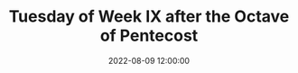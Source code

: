 ---
layout: vesperas
title:  "Tuesday of Week IX after the Octave of Pentecost"
latinTitle: "Feria III infra Hebdomanam IX post Octavam Pentecostes"
date:   2022-08-09 12:00:00
eventDate:   2022-08-09 17:30:00
categories: jekyll css
incipit: "(c3) De(h)us(h'_) †(,) in(h) ad(h)ju(h)tó-(hi)ri(h)um(h) mé(h)um(h'_) in(h)tén(gh)de.(h.) (::) R/. Dó(h)mi(h)ne(h'_) (,) ad(h) ad(h)ju-(h)ván(h)dum(h) me(h'_) fe(h)stí(gh)na.(h.) (:) Gló-(h)ri-(h)a(h) Pá(h)tri,(h) et(h) Fí-(h)li-(h)o,(h'_) (,) et(h) Spi-(h)rí-(h)tu-(h)i(h) Sán(gh)cto.(h.) (:) Si(h)cut(h) é-(h)rat(h) in(h) prin(h)cí(h)pi-(h)o,(h) et(h) nunc,(h) et(h) sem(h)per(h.) (,) et(h) in(h) saé(h)cu-(h)la(h) sae(h)cu-(h)ló(h)rum.(h) A(gh)men.(h.) (;) Al(h)le-(i)lú(hg~)ia.(g.) (::)"
# First Antiphon
firstAnt: "(c4) QUI(h) há(f)bi(fg)tas(g) *() in(h!iwj) cæ(j_h)lis,(i_[uh:l]j) (,) mi(h)se(h)ré(i')re(h) no(g.)bis.(g.) (::)"
firstAntAnotation: "8. G"
firstAntEng: "Thou who dwellest in heaven, * have mercy on us."
firstPsalmNo: 122
firstPsalm: "(c4)Ad(g) te(h) le(j)vá(j)vi(j) ó(j)cu(j)los(j) me(k jr)os,(j.) *(:) qui(j) há(j)bi(j)tas(i) in(j) cæ(h gr)lis.(g.) (::Z) 2. Ec(j)ce(j) sic(j)ut(j) ó(j)cu(j)li(j) ser(j)vó(k jr)rum,(j.) *(:) in(j) má(j)ni(j)bus(j) do(j)mi(j)nó(j)rum(i) su(j)ó(h gr)rum.(g.) (::Z) 3. Sic(j)ut(j) ó(j)cu(j)li(j) an(j)cíl(j)læ(j) in(j) má(j)ni(j)bus(j) dó(j)mi(j)næ(j) su(k jr)æ:(j.) *(:) i(j)ta(j) ó(j)cu(j)li(j) nos(j)tri(j) ad(j) Dó(j)mi(j)num,(j) De(j)um(j) nos(j)trum,(j) do(j)nec(j) mi(j)se(j)re(j)á(i)tur(j) nos(h gr)tri.(g.) (::Z) 4. Mi(j)se(j)ré(j)re(j) nos(j)tri,(j) Dó(j)mi(j)ne,(j) mi(j)se(j)ré(j)re(j) nos(k jr)tri:(j.) *(:) qui(j)a(j) mul(j)tum(j) re(j)plé(j)ti(j) su(j)mus(j) de(j)spec(i)ti(j)ó(h gr)ne:(g.) (::Z)5. Qui(j)a(j) mul(j)tum(j) re(j)plé(j)ta(j) est(j) á(j)ni(j)ma(j)  nos(k jr)tra:(j.) *(:) op(j)pró(j)bri(j)um(j) ab(j)un(j)dán(j)ti(j)bus,(j) et(j) de(j)spéc(j)ti(j)o(i) su(j)pér(h gr)bis.(g.) (::Z) 6. Gló(j)ri(j)a(j) Pa(j)tri,(j) et(j) Fí(k)li(jr)o,(j.) *(:) et(j) Spi(j)rí(j)tu(i)i(j) Sanc(h gr)to.(g.) (::Z) 7. Sic(j)ut(j) e(j)rat(j) in(j) prin(j)cí(j)pi(j)o,(j) et(j) nunc,(j) et(j) sem(k jr)per,(j.) *(:) et(j) in(j) sǽ(j)cu(j)la(j) sæ(j)cu(j)ló(i)rum.(j) A(h gr)men.(g.) (::Z) [Ant.]() Qui(h) há(f)bi(fg)tas(g) *() in(h!iwj) cæ(j_h)lis,(i_[uh:l]j) (,) mi(h)se(h)ré(i')re(h) no(g.)bis.(g.) (::)"
firstPsalmEng: "1. To thee have I lifted up my eyes, * who dwellest in heaven.<br/>2. Behold as the eyes of servants * are on the hands of their masters,<br/>3. As the eyes of the handmaid are on the hands of her mistress: * so are our eyes unto the Lord our God, until he have mercy on us.<br/>4. Have mercy on us, O Lord, have mercy on us: * for we are greatly filled with contempt.<br/>5. For our soul is greatly filled: * we are a reproach to the rich, and contempt to the proud.<br/>6. Glory be to the Father, and to the Son, * and to the Holy Ghost.<br/>7. As it was in the beginning, is now, * and ever shall be, world without end. Amen.<br/><br/><span class='rubrics'>Ant.</span> Thou who dwellest in heaven, have mercy on us."
# Second Antiphon
secondAnt: "(c4) AD(f)ju(g)tó(h')ri(g)um(f') no(g)strum(f'_) *(,) in(f) nó(e_[uh:l]f)mi(g)ne(fe) Dó(d)mi(d)ni.(d.) (::)"
secondAntAnotation: "1. g2"
secondAntEng: "Our help is * in the name of the Lord."
secondPsalmNo: 123
secondPsalm: "(c4)Ni(f)si(gh) qui(h)a(h) Dó(h)mi(h)nus(h) e(h)rat(h) in(h) no(h)bis,(h) di(ixi)cat(h) nunc(h) Is(g)ra(h)ël:(h.) *(:) ni(h)si(h) qui(h)a(h) Dó(h)mi(h)nus(h) e(h)rat(g) in(f) no(g)bis,(ghg.) (::Z) 2. Cum(h) ex(h)súr(h)ge(h)rent(h) hó(ixi)mi(h)nes(h) in(g) nos,(h.) *(:) for(h)te(h) vi(h)vos(h) de(g)glu(f)tís(g)sent(g) nos:(ghg.) (::Z) 3. Cum(h) i(h)ra(h)sce(h)ré(h)tur(h) fu(h)ror(h) e(h)ó(ixi)rum(h) in(g) nos,(h.) *(:) fór(h)si(h)tan(h) a(h)qua(h) ab(h)sor(g)bu(f)ís(g)set(g) nos.(ghg.) (::Z) 4. Tor(h)rén(h)tem(h) per(h)trans(h)í(h)vit(h) á(ixi)ni(h)ma(h) nos(g)tra:(h.) *(:) fór(h)si(h)tan(h) per(h)trans(h)ís(h)set(h) á(h)ni(h)ma(h) nos(h)tra(h) a(h)quam(h) in(h)to(g)le(f)rá(g)bi(g)lem.(ghg.) (::Z) 5. Be(h)ne(h)díc(ixi)tus(h) Dó(g)mi(h)nus(h.) *(:) qui(h) non(h) de(h)dit(h) nos,(h) in(h) cap(h)ti(h)ó(h)nem(h) dén(h)ti(h)bus(g) e(f)ó(g)rum.(ghg.) (::Z)
6. A(h)ni(h)ma(h) nos(h)tra(h) sic(h)ut(h) pas(ixi)ser(h) e(h)rép(g)ta(h) est(h.) *(:) de(h) lá(h)que(h)o(g) ve(f)nán(g)ti(g)um.(ghg.) (::Z) 7. Lá(h)que(h)us(ixi) con(h)trí(g)tus(h) est,(h.) *(:) et(h) nos(h) li(h)be(h)rá(g)ti(f) su(g)mus.(ghg.) (::Z) 8. Ad(h)ju(h)tó(h)ri(h)um(h) nos(h)trum(h) in(h) nó(ixi)mi(h)ne(h) Dó(g)mi(h)ni,(h.) *(:) qui(h) fe(h)cit(h) cæ(h)lum(g) et(f) ter(g)ram.(ghg.) (::Z) 9. Gló(h)ri(h)a(h) Pa(ixi)tri,(h) et(h) Fí(g)li(h)o,(h.) *(:) et(h) Spi(h)rí(h)tu(g)i(f) Sanc(g)to.(ghg.) (::Z) 10. Sic(h)ut(h) e(h)rat(h) in(h) prin(h)cí(h)pi(h)o,(h) et(h) nunc,(ixi) et(h) sem(g)per,(h.) *(:) et(h) in(h) sǽ(h)cu(h)la(h) sæ(h)cu(h)ló(g)rum.(f) A(g)men.(ghg.) (::Z) [Ant.]() Ad(f)ju(g)tó(h')ri(g)um(f') no(g)strum(f'_) in(f) nó(e_[uh:l]f)mi(g)ne(fe) Dó(d)mi(d)ni.(d.) (::)"
secondPsalmEng: "1. If it had not been that the Lord was with us, let Israel now say: * If it had not been that the Lord was with us,<br/>2. When men rose up against us, * perhaps they had swallowed us up alive.<br/>3. When their fury was enkindled against us, * perhaps the waters had swallowed us up.<br/>4. Our soul hath passed through a torrent: * perhaps our soul had passed through a water insupportable.<br/>5. Blessed be the Lord, * who hath not given us to be a prey to their teeth.<br/>6. Our soul hath been delivered as a sparrow * out of the snare of the fowlers.<br/>7. The snare is broken, * and we are delivered.<br/>8. Our help is in the name of the Lord, * who made heaven and earth.<br/>9. Glory be to the Father, and to the Son, * and to the Holy Ghost.<br/>10. As it was in the beginning, is now, * and ever shall be, world without end. Amen.<br/><br/><span class='rubrics'>Ant.</span> Our help is in the name of the Lord."
# Third Antiphon
thirdAnt: "(c4) IN(d) cir(e_[uh:l]f)cú(g)i(e)tu(gh) pó(f)pu(e)li(d') su(e)i(d_c) *() Dó(ffg)mi(f)nus,(f.) (;) ex(f) hoc(ghg) nunc(h) et(f) us(e_[uh:l]f)que(g) in(fe) sǽ(d)cu(d)lum.(d.) (::)"
thirdAntAnotation: "1. f"
thirdAntEng: "The Lord standeth round his people * from this time forth and for evermore."
thirdPsalmNo: 124
thirdPsalm: "(c4)Qui(f) con(gh)fí(h)dunt(h) in(h) Dó(h)mi(h)no,(h) sic(ixi)ut(h) mons(h) Si(g)on:(h.) *(:) non(h) com(h)mo(h)vé(h)bi(h)tur(h) in(h) æ(h)tér(h)num,(h) qui(h) há(h)bi(h)tat(h) in(g) Je(f)rú(gh)sa(g)lem.(gf..) (::Z) 2. Mon(h)tes(h) in(h) cir(h)cú(h)i(h)tu(h) e(h)jus: †(g.) et(h) Dó(h)mi(h)nus(h) in(h) cir(h)cú(h)i(h)tu(h) pó(ixi)pu(h)li(h) su(g)i,(h.) *(:) ex(h) hoc(h) nunc(h) et(h) us(h)que(g) in(f) sǽ(gh)cu(g)lum.(gf..) (::Z) 3. Qui(h)a(h) non(h) re(h)lín(h)quet(h) Dó(h)mi(h)nus(h) vir(h)gam(h) pec(h)ca(h)tó(h)rum(h) su(h)per(h) sor(ixi)tem(h) jus(h)tó(g)rum:(h.) *(:) ut(h) non(h) ex(h)tén(h)dant(h) jus(h)ti(h) ad(h) in(h)i(h)qui(h)tá(h)tem(h) ma(g)nus(f) su(gh)as.(gf..) (::Z) 4. Bé(h)ne(h)fac,(h) Dó(ixi)mi(h)ne,(h) bo(g)nis,(h.) *(:) et(h) rec(g)tis(f) cor(gh)de.(gf..) (::Z) 5. De(h)cli(h)nán(h)tes(h) au(h)tem(h) in(h) ob(h)li(h)ga(h)ti(h)ó(h)nes(h) ad(h)dú(h)cet(h) Dó(h)mi(h)nus(h) cum(h) o(h)pe(h)rán(h)ti(h)bus(h) in(h)i(ixi)qui(h)tá(g)tem:(h.) *(:) pax(h) su(g)per(f) Is(gh)ra(g)ël.(gf..) (::Z) 6. Gló(h)ri(h)a(h) Pa(ixi)tri,(h) et(h) Fí(g)li(h)o,(h.) *(:) et(h) Spi(h)rí(h)tu(g)i(f) Sanc(gh)to.(gf..) (::Z) 7. Sic(h)ut(h) e(h)rat(h) in(h) prin(h)cí(h)pi(h)o,(h) et(h) nunc,(ixi) et(h) sem(g)per,(h.) *(:) et(h) in(h) sǽ(h)cu(h)la(h) sæ(h)cu(h)ló(g)rum.(f) A(gh)men.(gf..) (::Z) [Ant.]() In(d) cir(e_[uh:l]f)cú(g)i(e)tu(gh) pó(f)pu(e)li(d') su(e)i(d_c) Dó(ffg)mi(f)nus,(f.) (;) ex(f) hoc(ghg) nunc(h) et(f) us(e_[uh:l]f)que(g) in(fe) sǽ(d)cu(d)lum.(d.) (::)"
thirdPsalmEng: "1. They that trust in the Lord shall be as mount Sion: * he shall not be moved for ever that dwelleth in Jerusalem.<br/> 2. Mountains are round about it: * so the Lord is round about his people from henceforth now and for ever.<br/> 3. For the Lord will not leave the rod of sinners upon the lot of the just: * that the just may not stretch forth their hands to iniquity.<br/>4. Do good, O Lord, to those that are good, * and to the upright of heart.<br/>5. But such as turn aside into bonds, the Lord shall lead out with the workers of iniquity: * peace upon Israel.<br/>6. Glory be to the Father, and to the Son, * and to the Holy Ghost.<br/>7. As it was in the beginning, is now, * and ever shall be, world without end. Amen.<br/><br/><span class='rubrics'>Ant.</span> The Lord standeth round his people from this time forth and for evermore."
# Fourth Antiphon
fourthAnt: "(c3) MA(e)gni(g')fi(h)cá(i)vit(g_[uh:l]h) Dó(i_[uh:l]j)mi(ji)nus(i.) *(,) fá(h)ce(g')re(h) no(i)bís(hg)cum :(e.) (;) fa(f)cti(ed) su(f'_)mus(h) læ(g)tán(e.)tes.(e.) (::)"
fourthAntAnotation: "7. a"
fourthAntEng: "The Lord hath * done great things for us, whereof we rejoice."
fourthPsalmNo: 125
fourthPsalm: "(c3)In(hg) con(hi)ver(i)tén(i)do(i) Dó(i)mi(i)nus(i) cap(i)ti(i)vi(i)tá(k)tem(j) Si(i)on:(j.) *(:) fac(i)ti(i) su(i)mus(i) sic(i)ut(i) con(j)so(i)lá(h)ti:(gf..) (::Z) 2. Tunc(i) re(i)plé(i)tum(i) est(i) gáu(i)di(i)o(k) os(j) nos(i)trum:(j.) *(:) et(i) lin(i)gua(i) nos(i)tra(i) ex(i)sul(i)ta(j)ti(i)ó(h)ne.(gf..) (::Z) 3. Tunc(i) di(i)cent(i) in(k)ter(j) Gen(i)tes:(j.) *(:) Ma(i)gni(i)fi(i)cá(i)vit(i) Dó(i)mi(i)nus(i) fá(i)ce(i)re(j) cum(i) e(h)is.(gf..) (::Z) 4. Ma(i)gni(i)fi(i)cá(i)vit(i) Dó(i)mi(i)nus(i) fá(i)ce(i)re(k) no(j)bís(i)cum:(j.) *(:) fac(i)ti(i) su(j)mus(i) læ(i)tán(h)tes.(gf..) (::Z) 5. Con(i)vér(i)te,(i) Dó(i)mi(i)ne,(i) cap(i)ti(i)vi(i)tá(k)tem(j) nos(i)tram,(j.) *(:) sic(i)ut(i) tor(j)rens(i) in(i) aus(h)tro.(gf..) (::Z) 6. Qui(i) sé(i)mi(i)nant(k) in(j) lá(i)cri(j)mis,(j.) *(:) in(i) ex(i)sul(i)ta(i)ti(i)ó(j)ne(i) me(h)tent.(gf..) (::Z) 7. E(i)ún(i)tes(i) i(k)bant(j) et(j) fle(i)bant,(j.) *(:) mit(i)tén(i)tes(i) sé(j)mi(i)na(i) su(h)a.(gf..) (::Z) 8. Ve(i)ni(i)én(i)tes(i) au(i)tem(i) vé(i)ni(i)ent(i) cum(i) ex(i)sul(i)ta(k)ti(j)ó(i)ne,(j.) *(:) por(i)tán(i)tes(i) ma(i)ní(j)pu(i)los(i) su(h)os.(gf..) (::Z) 9. Gló(i)ri(i)a(i) Pa(k)tri,(j) et(j) Fí(i)li(j)o,(j.) *(:) et(i) Spi(i)rí(j)tu(i)i(i) Sanc(h)to.(gf..) (::Z) 10. Sic(i)ut(i) e(i)rat(i) in(i) prin(i)cí(i)pi(i)o,(i) et(i) nunc,(k) et(j) sem(i)per,(j.) *(:) et(i) in(i) sǽ(i)cu(i)la(i) sæ(i)cu(i)ló(j)rum.(i) A(h)men.(gf..) (::Z) [Ant.]() Ma(e)gni(g')fi(h)cá(i)vit(g_[uh:l]h) Dó(i_[uh:l]j)mi(ji)nus(i.) (,) fá(h)ce(g')re(h) no(i)bís(hg)cum :(e.) (;) fa(f)cti(ed) su(f'_)mus(h) læ(g)tán(e.)tes.(e.) (::)"
fourthPsalmEng: "1. When the Lord brought back the captivity of Sion, * we became like men comforted.<br/> 2. Then was our mouth filled with gladness; * and our tongue with joy.<br/> 3. Then shall they say among the Gentiles: * The Lord hath done great things for them.<br/> 4. The Lord hath done great things for us: * we are become joyful.<br/> 5. Turn again our captivity, O Lord, * as a stream in the south.<br/> 6. They that sow in tears * shall reap in joy.<br/> 7. Going they went and wept, * casting their seeds.<br/> 8. But coming they shall come with joyfulness, * carrying their sheaves.<br/> 9. Glory be to the Father, and to the Son, * and to the Holy Ghost.<br/> 10. As it was in the beginning, is now, * and ever shall be, world without end. Amen.<br/><br/><span class='rubrics'>Ant.</span> The Lord hath done great things for us, whereof we rejoice."
# Fifth Antiphon
fifthAnt: "(c3) DO(f')mi(e)nus(f) æ(df)dí(h')fi(i)cet(h) *() no(ij)bis(i') do(h)mum,(h.) (;) et(i) cu(h)stó(gh)di(f)at(fe) ci(f)vi(e)tá(d.)tem.(d.) (::)"
fifthAntAnotation: "5. a"
fifthAntEng: "The Lord builds * the house and keeps the city."
fifthPsalmNo: 126
fifthPsalm: "(c3)Ni(d)si(f) Dó(h)mi(h)nus(h) æ(h)di(h)fi(h)cá(h)ve(h)rit(h) do(i)mum,(h.) *(:) in(h) va(h)num(h) la(h)bo(h)ra(h)vé(h)runt(h) qui(h) æ(h)dí(i)fi(g)cant(g) e(h)am.(f.) (::Z) 2. Ni(h)si(h) Dó(h)mi(h)nus(h) cus(h)to(h)dí(h)e(h)rit(h) ci(h)vi(h)tá(i)tem,(h.) *(:) frus(h)tra(h) ví(h)gi(h)lat(h) qui(h) cus(h)tó(i)dit(g) e(h)am.(f.) (::Z) 3. Va(h)num(h) est(h) vo(h)bis(h) an(h)te(h) lu(h)cem(h) súr(i)ge(h)re:(h.) *(:) súr(h)gi(h)te(h) post(h)quam(h) se(h)dé(h)ri(h)tis,(h) qui(h) man(h)du(h)cá(h)tis(h) pa(i)nem(g) do(g)ló(h)ris.(f.) (::Z) 4. Cum(h) dé(h)de(h)rit(h) di(h)léc(h)tis(h) su(h)is(h) som(i)num:(h.) *(:) ec(h)ce(h) he(h)ré(h)di(h)tas(h) Dó(h)mi(h)ni(h) fí(h)li(h)i:(h) mer(h)ces,(h) fruc(i)tus(g) ven(h)tris.(f.) (::Z) 5. Sic(h)ut(h) sa(h)gít(h)tæ(h) in(h) ma(h)nu(h) pot(h)én(i)tis:(h.) *(:) i(h)ta(h) fí(h)li(h)i(h) ex(i)cus(g)só(h)rum.(f.) (::Z) 6. Be(h)á(h)tus(h) vir(h) qui(h) im(h)plé(h)vit(h) de(h)si(h)dé(h)ri(h)um(h) su(h)um(h) ex(h) ip(i)sis:(h.) *(:) non(h) con(h)fun(h)dé(h)tur(h) cum(h) lo(h)qué(h)tur(h) in(h)i(h)mí(h)cis(h) su(i)is(g) in(g) por(h)ta.(f.) (::Z) 7. Gló(h)ri(h)a(h) Pa(h)tri,(h) et(h) Fí(i)li(h)o,(h.) *(:) et(h) Spi(h)rí(i)tu(g)i(g) Sanc(h)to.(f.) (::Z) 8. Sic(h)ut(h) e(h)rat(h) in(h) prin(h)cí(h)pi(h)o,(h) et(h) nunc,(h) et(h) sem(i)per,(h.) *(:) et(h) in(h) sǽ(h)cu(h)la(h) sæ(h)cu(h)ló(i)rum.(g) A(h)men.(f.) (::Z) [Ant.]() Do(f')mi(e)nus(f) æ(df)dí(h')fi(i)cet(h) no(ij)bis(i') do(h)mum,(h.) (;) et(i) cu(h)stó(gh)di(f)at(fe) ci(f)vi(e)tá(d.)tem.(d.) (::)"
fifthPsalmEng: "1. Unless the Lord build the house, * they labour in vain that build it.<br/> 2. Unless the Lord keep the city, * he watcheth in vain that keepeth it.<br/> 3. It is vain for you to rise before light, * rise ye after you have sitten, you that eat the bread of sorrow.<br/> 4. When he shall give sleep to his beloved, * behold the inheritance of the Lord are children: the reward, the fruit of the womb.<br/> 5. As arrows in the hand of the mighty, * so the children of them that have been shaken.<br/> 6. Blessed is the man that hath filled the desire with them; * he shall not be confounded when he shall speak to his enemies in the gate.<br/> 7. Glory be to the Father, and to the Son, * and to the Holy Ghost.<br/> 8. As it was in the beginning, is now, * and ever shall be, world without end. Amen.<br/><br/> <span class='rubrics'>Ant.</span> The Lord builds the house and keeps the city."
# Chapter:
chapterBibRef: "2 Cor 1:3-4"
chapter: "(c3) Be(h)ne(h)díc(h)tus(h) De(h)us(h) et(h) Pa(h)ter(h) Dó(h)mi(h)ni(h) nos(h)tri(h) Je(h)su(h) Chris(h)ti,(h) Pa(h)ter(h) mi(h)se(h)ri(h)cor(h)di(h)á(h)rum,(h) et(h) De(h)us(h) to(h)tí(h)us(h) con(h)so(h)la(g)ti(f)ó(h)nis,(h.) (;) qui(h) con(h)so(h)lá(h)tur(h) nos(h) in(h) om(h)ni(h) tri(h)bu(h)la(h)ti(h)ó(h)ne(h) nos(f)tra.(ef..) (::Z) R/. De(h)o(h) grá(f)ti(e)as(ef..) (::)"
chapterEng: "Blessed be the God and Father of our Lord Jesus Christ, the Father of mercies, and the God of all comfort, who comforteth us in all our tribulation."
# Hymn:
hymn: "(c4) TEl(f)lú(f')ris(g) al(h)me(g) Cón(g')di(f)tor,(e) (,) Mun(g)di(e') so(f)lum(d) qui(c) sé(f')pa(g)rans,(f.) (;) Pul(f)sis(f') a(g)quae(h) mo(g)lé(g')sti(f)is,(e) (,) Ter(g)ram(e') de(f)dí(d)sti() im(c)mó(f')bi(d)lem:(d.) (::Z) 2. Ut(f) ger(f')men(g) ap(h)tum(g) pró(g')fe(f)rens,(e) (,) Ful(g)vis(e') de(f)có(d)ra(c) fló(f')ri(g)bus,(f.) (;) Foe(f)cún(f')da(g) fru(h)ctu(g) sí(g')ste(f)ret,(e) (,) Pa(g)stúm(e')que(f) gra(d)tum(c) réd(f')de(d)ret.(d.) (::Z) 3. Men(f)tis(f') pe(g)rú(h)stae(g) vúl(g')ne(f)ra(e) (,) Mun(g)da(e') vi(f)ró(d)re(c) grá(f')ti(g)ae:(f.) (;) Ut(f) fa(f')cta(g) fle(h)tu(g) dí(g')lu(f)at,(e) (,) Mo(g)tú(e')sque(f) pra(d)vos(c) át(f')te(d)rat.(d.) (::Z) 4. Jus(f)sis(f') tu(g)is(h) ob(g)tém(g')pe(f)ret,(e) (,) Nul(g)lis(e') ma(f)lis(d) ap(c)pró(f')xi(g)met:(f.) (;) Bo(f)nis(f') re(g)plé(h)ri(g) gáu(g')de(f)at,(e) (,) Et(g) mor(e')tis(f) i(d)ctum(c) né(f')sci(d)at.(d.) (::Z) 5. Prae(f)sta,(f') Pa(g)ter(h) pi(g)ís(g')si(f)me,(e) (,) Pa(g)trí(e')que(f) com(d)par(c) U(f')ni(g)ce,(f.) (;) Cum(f) Spí(f')ri(g)tu(h) Pa(g)rá(g')cli(f)to,(e) (,) Re(g)gnans(e') per(f) o(d)mne(c) saé(f')cu(d)lum.(d.) (::) A(ded)men.(cd..) (::)"
hymnAnnotation: "1"
hymnEng: "Earth's mighty Maker, whose command<br/> Raised from the sea the solid land;<br/> And drove each billowy heap away,<br/> And bade the earth stand firm for aye:<br/> <br/> That so, with flowers of golden hue,<br/> The seeds of each it might renew;<br/> And fruit-trees bearing fruit might yield,<br/> And pleasant pasture of the field:<br/> <br/> Our spirit’s rankling wounds efface<br/> With dewy freshness of thy grace:<br/> That grief may cleanse each deed of ill,<br/> And o’er each lust may triumph still.<br/> <br/> Let every soul thy law obey,<br/> And keep from every evil way;<br/> Rejoice each promised good to win,<br/> And flee from every mortal sin.<br/> <br/> Hear thou our prayer, Almighty King!<br/> Hear thou our praises, while we sing,<br/> Adoring with the heavenly host,<br/> The Father, Son, and Holy Ghost!<br/> Amen."
hymnVer: "Dirigátur, Dómine, orátio mea."
hymnVerEng: "O Lord, direct my prayer."
hymnRes: "Sicut incénsum in conspéctu tuo."
hymnResEng: "As incense in thy sight."
# Magnificat
magnifAnt: "(c3) EX(f)sul(ef)tá(d)vit(f) *() spí(h')ri(g)tus(f) me(h_i)us(h'_) (;) in(i) De(hg)o(f) sa(f)lu(ed)tá(ef)ri(e) me(d.)o.(d.) (::)"
magnifAntAnotation: "5 a."
magnifAntEng: "My spirit rejoices * in God, in my Saviour."
magnificat: "(c3)Ma(d)gní(f)fi(h)cat(h.) *(:) á(h)ni(h)ma(h) me(i)a(g) Dó(h)mi(f)num.(f.) (::Z) 2. Et(d) ex(f)sul(h)tá(h)vit(h) spí(h)ri(h)tus(h) me(i)us(h.) *(:) in(h) De(h)o(h) sa(h)lu(h)tá(i)ri(g) me(h)o.(f.) (::Z) 3. Qui(d)a(f) re(h)spé(h)xit(h) hu(h)mi(h)li(h)tá(h)tem(h) an(h)cíl(h)læ(h) su(i)æ:(h.) *(:) ec(h)ce(h) e(h)nim(h) ex(h) hoc(h) be(h)á(h)tam(h) me(h) di(h)cent(h) om(h)nes(h) ge(h)ne(h)ra(i)ti(g)ó(h)nes.(f.) (::Z) 4. Qui(d)a(f) fe(h)cit(h) mi(h)hi(h) ma(h)gna(h) qui(h) pot(i)ens(h) est:(h.) *(:) et(h) sanc(h)tum(h) no(i)men(g) e(h)jus.(f.) (::Z) 5. Et(d) mi(f)se(h)ri(h)cór(h)di(h)a(h) e(h)jus(h) a(h) pro(h)gé(h)ni(h)e(h) in(h) pro(h)gé(i)ni(h)es(h.) *(:) ti(h)mén(i)ti(g)bus(g) e(h)um.(f.) (::Z) 6. Fe(d)cit(f) pot(h)én(h)ti(h)am(h) in(h) brá(h)chi(h)o(h) su(i)o:(h.) *(:) di(h)spér(h)sit(h) su(h)pér(h)bos(h) men(h)te(h) cor(i)dis(g) su(h)i.(f.) (::Z) 7. De(d)pó(f)su(h)it(h) pot(h)én(h)tes(h) de(h) se(i)de,(h.) *(:) et(h) ex(h)al(h)tá(i)vit(g) hú(h)mi(f)les.(f.) (::Z) 8. E(d)su(f)ri(h)én(h)tes(h) im(h)plé(h)vit(h) bo(i)nis:(h.) *(:) et(h) dí(h)vi(h)tes(h) di(h)mí(i)sit(g) in(g)á(h)nes.(f.) (::Z) 9. Su(d)scé(f)pit(h) Is(h)ra(h)ël(h) pú(h)e(h)rum(h) su(i)um,(h.) *(:) re(h)cor(h)dá(h)tus(h) mi(h)se(h)ri(h)cór(i)di(g)æ(g) su(h)æ.(f.) (::Z) 10. Sic(d)ut(f) lo(h)cú(h)tus(h) est(h) ad(h) pa(h)tres(h) nos(i)tros,(h.) *(:) A(h)bra(h)ham(h) et(h) sé(h)mi(h)ni(h) e(i)jus(g) in(g) sǽ(h)cu(f)la.(f.) (::Z) 11. Gló(d)ri(f)a(h) Pa(h)tri,(h) et(h) Fí(i)li(h)o,(h.) *(:) et(h) Spi(h)rí(i)tu(g)i(g) Sanc(h)to.(f.) (::Z) 12. Sic(d)ut(f) e(h)rat(h) in(h) prin(h)cí(h)pi(h)o,(h) et(h) nunc,(h) et(h) sem(i)per,(h.) *(:) et(h) in(h) sǽ(h)cu(h)la(h) sæ(h)cu(h)ló(i)rum.(g) A(h)men.(f.) (::Z) [Ant.]() Ex(f)sul(ef)tá(d)vit(f) *() spí(h')ri(g)tus(f) me(h_i)us(h'_) (;) in(i) De(hg)o(f) sa(f)lu(ed)tá(ef)ri(e) me(d.)o.(d.) (::) "
magnificatEng: "1. My soul <span class='rubrics'>✠</span> doth magnify the Lord.<br/> 2. And my spirit hath rejoiced * in God my Saviour.<br/> 3. Because he hath regarded the humility of his handmaid; * for behold from henceforth all generations shall call me blessed.<br/> 4. Because he that is mighty, hath done great things to me; * and holy is his name.<br/> 5. And his mercy is from generation unto generations, * to them that fear him.<br/> 6. He hath shewed might in his arm: * he hath scattered the proud in the conceit of their heart.<br/> 7. He hath put down the mighty from their seat, * and hath exalted the humble.<br/> 8. He hath filled the hungry with good things; * and the rich he hath sent empty away.<br/> 9. He hath received Israel his servant, * being mindful of his mercy:<br/> 10. As he spoke to our fathers, * to Abraham and to his seed for ever.<br/>11. Glory be to the Father, and to the Son, * and to the Holy Ghost.<br/>12. As it was in the beginning, is now, * and ever shall be, world without end. Amen.<br/><span class='rubrics'>Ant.</span> My spirit rejoices * in God, in my Saviour."
# Collect
collect: "Adésto, Dómine, supplicatiónibus nostris: et intercessióne beáti Lauréntii Mártyris tui, cujus prævenímus festivitátem; perpétuam nobis misericórdiam benígnus impénde.<br/>Per Dóminum nostrum Jesum Christum, Fílium tuum: qui tecum vivit et regnat in unitáte Spíritus Sancti, Deus, per ómnia sǽcula sæculórum."
collectEng: "Attend, O Lord, to our supplications, and by the intercession of Thy blessed martyr, Lawrence, whose feast we anticipate, graciously bestow upon us Thy everlasting mercy.<br/>Through Jesus Christ, thy Son our Lord, Who liveth and reigneth with thee, in the unity of the Holy Ghost, God, world without end."
---